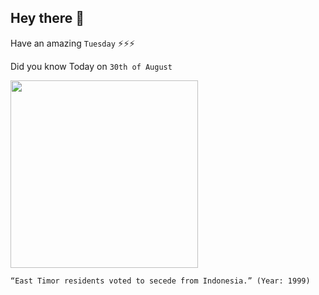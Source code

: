 ## Hey there 👋
Have an amazing `Tuesday` ⚡⚡⚡

Did you know Today on `30th of August`
 
 [<img src="https://www.worldatlas.com/r/w768/upload/b8/8e/40/tl-01.jpg" width="300" />](https://en.wikipedia.org/wiki/History_of_East_Timor#:~:text=On%2030%20August%201999%2C%20in,voted%20for%20independence%20from%20Indonesia.&text=Following%20a%20United%20Nations%2Dadministered,nation%20on%2020%20May%202002.) 
 ```
“East Timor residents voted to secede from Indonesia.” (Year: 1999)
```
